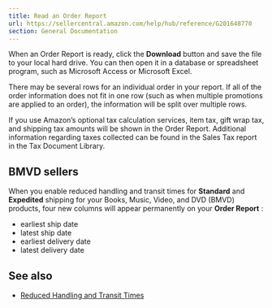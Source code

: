 ```yaml
---
title: Read an Order Report
url: https://sellercentral.amazon.com/help/hub/reference/G201648770
section: General Documentation
---
```


When an Order Report is ready, click the **Download** button and save the file
to your local hard drive. You can then open it in a database or spreadsheet
program, such as Microsoft Access or Microsoft Excel.

There may be several rows for an individual order in your report. If all of
the order information does not fit in one row (such as when multiple
promotions are applied to an order), the information will be split over
multiple rows.

If you use Amazon’s optional tax calculation services, item tax, gift wrap
tax, and shipping tax amounts will be shown in the Order Report. Additional
information regarding taxes collected can be found in the Sales Tax report in
the Tax Document Library.

## BMVD sellers

When you enable reduced handling and transit times for **Standard** and
**Expedited** shipping for your Books, Music, Video, and DVD (BMVD) products,
four new columns will appear permanently on your **Order Report** :

  * earliest ship date
  * latest ship date
  * earliest delivery date
  * latest delivery date

## See also

  * [Reduced Handling and Transit Times](/gp/help/200955560)

